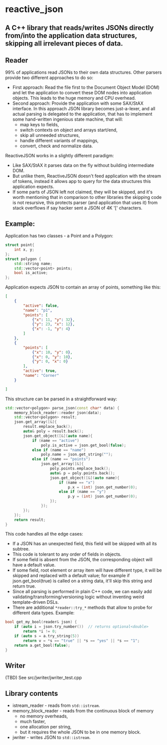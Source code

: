 # reactive_json
## A C++ library that reads/writes JSONs directly from/into the application data structures, skipping all irrelevant pieces of data.

## Reader

99% of applications read JSONs to their own data structures. Other parsers provide two different approaches to do so:

* First approach: Read the file first to the Document Object Model (DOM) and let the application to convert these DOM nodes into application objects. This leads to the huge memory and CPU overhead.
* Second approach: Provide the application with some SAX/StAX interface. In this approach JSON library becomes just-a-lexer, and all actual parsing is delegated to the application, that has to implement some hand-written ingenious state machine, that will:
  * map keys to fields,
  * switch contexts on object and arrays start/end,
  * skip all unneeded structures,
  * handle different variants of mappings,
  * convert, check and normalize data.

ReactiveJSON works in a slightly different paradigm:
* Like SAX/StAX it parses data on the fly without building intermediate DOM.
* But unlike them, ReactiveJSON doesn't feed application with the stream of tokens, instead it allows app to query for the data structures this application expects.
* If some parts of JSON left not claimed, they will be skipped, and it's worth mentioning that in comparison to other libraries the skipping code is not resursive, this protects parser (and application that uses it) from stack overflows if say hacker sent a JSON of 4K '[' characters.

## Example:

Application has two classes - a Point and a Polygon:

```C++
struct point{
    int x, y;
};
struct polygon {
    std::string name;
    std::vector<point> points;
    bool is_active;
};
```

Application expects JSON to contain an array of points, something like this:

```JSON
[
    {
        "active": false,
        "name": "p1",
        "points": [
            {"x": 11, "y": 32},
            {"y": 23, "x": 12},
            {"x": -1, "y": 4}
        ]
    },
    {
        "points": [
            {"x": 10, "y": 0},
            {"x": 0, "y": 10},
            {"y": 0, "x": 0}
        ],
        "active": true,
        "name": "Corner"
    }

]
```

This structure can be parsed in a straightforward way:

```C++
std::vector<polygon> parse_json(const char* data) {
    memory_block_reader::reader json(data);
    std::vector<polygon> result;
    json.get_array([&]{
        result.emplace_back();
        auto& poly = result.back();
        json.get_object([&](auto name){
            if (name == "active")
                poly.is_active = json.get_bool(false);
            else if (name == "name")
                poly.name = json.get_string("");
            else if (name == "points")
                json.get_array([&]{
                    poly.points.emplace_back();
                    auto& p = poly.points.back();
                    json.get_object([&](auto name){
                        if (name == "x")
                            p.x = (int) json.get_number(0);
                        else if (name == "y")
                            p.y = (int) json.get_number(0);
                    });
                });
        });
    });
    return result;
}
```

This code handles all the edge cases:
* If a JSON has an unexpected field, this field will be skipped with all its subtree.
* This code is tolerant to any order of fields in objects.
* If some field is absent from the JSON, the corresponding object will have a default value.
* If some field, root element or array item will have different type, it will be skipped and replaced with a default value; for example if json.get_bool(true) is called on a string data, it'll skip this string and return true.
* Since all parsing is performed in plain C++ code, we can easily add validating/transforming/versioning logic without inventing weird template-driven DSLs.
* There are additional `*reader::try_*` methods that allow to probe for different data types. Example:

```C++
bool get_my_bool(reader& json) {
    if (auto i = json.try_number())  // returns optional<double>
        return *i != 0;
    if (auto s = a.try_string(5))
        return v = *s == "true" || *s == "yes" || *s == "1";
    return a.get_bool(false);
}
```

## Writer
(TBD)
See src/jwriter/jwriter_test.cpp


## Library contents
* istream_reader - reads from `std::istream`.
* memory_block_reader - reads from the continuous block of memory
  * no memory overheads,
  * much faster,
  * one allocation per string,
  * but it requires the whole JSON to be in one memory block.
* jwriter - writes JSON to `std::istream`.
